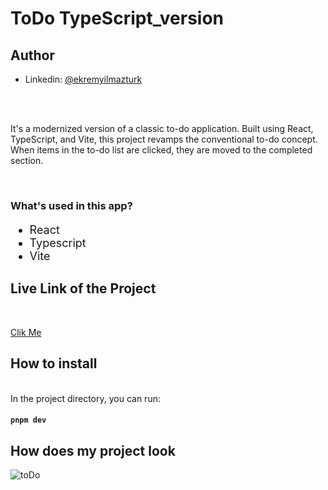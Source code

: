 <h1>ToDo TypeScript_version</h1>


## Author
- Linkedin: [@ekremyilmazturk](https://www.linkedin.com/in/ekrem-yilmazturk/)

<br>
<br>

<p>It's a modernized version of a classic to-do application. Built using React, TypeScript, and Vite, this project revamps the conventional to-do concept. When items in the to-do list are clicked, they are moved to the completed section. </p>

<br>

<h3>What's used in this app?</h3>
<ul style="font-size: 18px;">
  <li>React</li>
  <li>Typescript</li>
  <li>Vite</li>
</ul>


<h2>Live Link of the Project</h2>

<br>

[Clik Me](https://todo-typescript-version-9h6d.vercel.app/)


 
<h2>How to install</h2>


<br>
In the project directory, you can run:

#### `pnpm dev`

<h2>How does my project look</h2>

![toDo](https://github.com/ekrem18/ekrem18/assets/130497212/8f25ebe7-33e1-44d3-b112-9c56a0c640e3)
